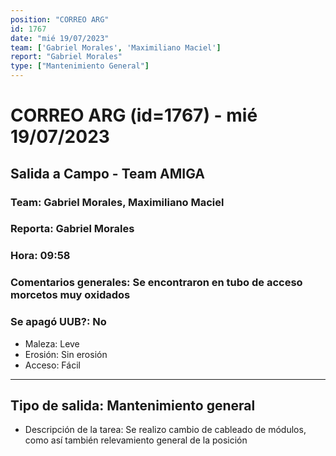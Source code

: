 ```yaml
---
position: "CORREO ARG"
id: 1767
date: "mié 19/07/2023"
team: ['Gabriel Morales', 'Maximiliano Maciel']
report: "Gabriel Morales"
type: ["Mantenimiento General"]
---
```


# CORREO ARG (id=1767) - mié 19/07/2023
## Salida a Campo - Team AMIGA
### Team: Gabriel Morales, Maximiliano Maciel
### Reporta: Gabriel Morales
### Hora: 09:58
### Comentarios generales: Se encontraron en tubo de acceso morcetos muy oxidados
### Se apagó UUB?: No 
- Maleza: Leve
- Erosión: Sin erosión
- Acceso: Fácil
---------
## Tipo de salida: Mantenimiento general
   - Descripción de la tarea: Se realizo cambio de cableado de módulos, como así también relevamiento general de la posición 
